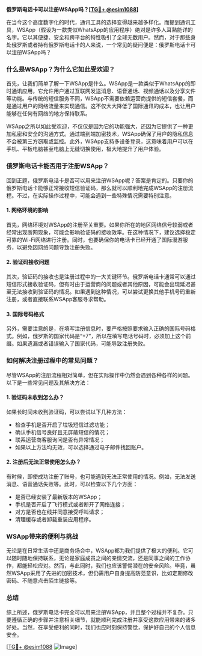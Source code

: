 **俄罗斯电话卡可以注册WSApp吗？[[TG💪+ @esim1088](https://t.me/s/esim1088)]**

在当今这个高度数字化的时代，通讯工具的选择变得越来越多样化。而提到通讯工具，WSApp（假设为一款类似WhatsApp的应用程序）绝对是许多人耳熟能详的名字。它以其便捷、安全和跨平台的特性吸引了全球无数用户。然而，对于那些身处俄罗斯或者持有俄罗斯电话卡的人来说，一个常见的疑问便是：俄罗斯电话卡可以注册WSApp吗？

### 什么是WSApp？为什么它如此受欢迎？

首先，让我们简单了解一下WSApp是什么。WSApp是一款类似于WhatsApp的即时通讯应用，它允许用户通过互联网发送消息、语音通话、视频通话以及分享文件等功能。与传统的短信服务不同，WSApp不需要依赖运营商提供的短信套餐，而是通过用户的网络流量来实现通信。这不仅大大降低了国际通讯的成本，也让用户能够在任何有网络的地方保持联系。

WSApp之所以如此受欢迎，不仅仅是因为它的功能强大，还因为它提供了一种更加私密和安全的沟通方式。通过端到端加密技术，WSApp确保了用户的隐私信息不会被第三方窃取或监控。此外，WSApp支持多设备登录，这意味着用户可以在手机、平板电脑甚至电脑上无缝切换使用，极大地提升了用户体验。

### 俄罗斯电话卡能否用于注册WSApp？

回到正题，俄罗斯电话卡是否可以用来注册WSApp呢？答案是肯定的。只要你的俄罗斯电话卡能够正常接收短信验证码，那么就可以顺利地完成WSApp的注册流程。不过，在实际操作过程中，可能会遇到一些特殊情况需要特别注意。

#### 1. 网络环境的影响

首先，网络环境对WSApp的注册至关重要。如果你所在的地区网络信号较弱或者经常出现断网现象，可能会影响验证码的接收效率。在这种情况下，建议选择稳定可靠的Wi-Fi网络进行注册。同时，也要确保你的电话卡已经开通了国际漫游服务，以避免因网络问题导致注册失败。

#### 2. 验证码接收问题

其次，验证码的接收也是注册过程中的一大关键环节。俄罗斯电话卡通常可以通过短信形式接收验证码，但有时由于运营商的问题或者其他原因，可能会出现延迟甚至无法接收到验证码的情况。如果遇到这种情况，可以尝试更换其他手机号码重新注册，或者直接联系WSApp客服寻求帮助。

#### 3. 国际号码格式

另外，需要注意的是，在填写注册信息时，要严格按照要求输入正确的国际号码格式。例如，俄罗斯的国家代码是“+7”，所以在填写电话号码时，必须加上这个前缀。如果遗漏或者错误输入了国家代码，可能导致注册失败。

### 如何解决注册过程中的常见问题？

尽管WSApp的注册流程相对简单，但在实际操作中仍然会遇到各种各样的问题。以下是一些常见问题及其解决方法：

#### 1. 验证码未收到怎么办？

如果长时间未收到验证码，可以尝试以下几种方法：
- 检查手机是否开启了垃圾短信过滤功能；
- 确认手机信号良好且无屏蔽短信的情况；
- 联系运营商客服询问是否有异常情况；
- 如果以上方法均无效，可以选择通过电子邮件找回账户。

#### 2. 注册后无法正常使用怎么办？

有时候，即使成功注册了账号，也可能遇到无法正常使用的情况。例如，无法发送消息、语音通话失败等。此时，可以检查以下几个方面：
- 是否已经安装了最新版本的WSApp；
- 手机是否开启了飞行模式或者断开了网络连接；
- 对方是否也在线并同意接受呼叫请求；
- 清理缓存或者卸载重装应用程序。

### WSApp带来的便利与挑战

无论是在日常生活中还是商务场合中，WSApp都为我们提供了极大的便利。它可以随时随地保持联系，无论是家庭成员之间的亲情交流，还是同事之间的工作协作，都能轻松应对。然而，与此同时，我们也应该警惕潜在的安全风险。毕竟，虽然WSApp采用了先进的加密技术，但仍需用户自身提高防范意识，比如定期修改密码、不随意点击陌生链接等。

### 总结

综上所述，俄罗斯电话卡完全可以用来注册WSApp，并且整个过程并不复杂。只要遵循正确的步骤并注意相关细节，就能顺利完成注册并享受这款应用带来的诸多好处。当然，在享受便利的同时，我们也应时刻保持警觉，保护好自己的个人信息安全。

[[TG💪+ @esim1088](https://t.me/s/esim1088) ![Image](https://i.postimg.cc/4NQfJmqS/Snipaste-2025-05-13-00-14-12.png)]